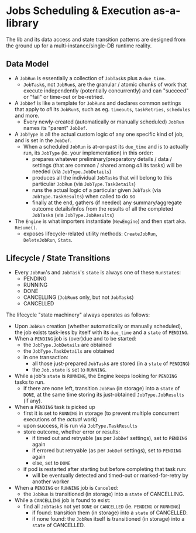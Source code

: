 # Jobs Scheduling & Execution **as-a-library**

The lib and its data access and state transition patterns are designed from the ground up for a multi-instance/single-DB runtime reality.

## Data Model

- A `JobRun` is essentially a collection of `JobTask`s plus a `due_time`.
    - `JobTask`s, not `JobRun`s, are the granular / atomic chunks of work that execute independently (potentially concurrently) and can "succeed" or "fail" or time-out or be-retried.
- A `JobDef` is like a template for `JobRun`s and declares common settings that apply to _all_ its `JobRun`s, such as eg. `timeouts`, `taskRetries`, `schedules` and more.
    - Every newly-created (automatically or manually scheduled) `JobRun` names its "parent" `JobDef`.
- A `JobType` is all the actual custom logic of any one specific kind of job, and is set in the `JobDef`.
    - When a scheduled `JobRun` is at-or-past its `due_time` and is to actually run, its `JobType` (ie. your implementation) in this order:
        - prepares whatever preliminary/preparatory details / data / settings (that are common / shared among _all_ its tasks) will be needed (via `JobType.JobDetails`)
        - produces all the individual `JobTask`s that will belong to this particular `JobRun` (via `JobType.TaskDetails`)
        - runs the actual logic of a particular given `JobTask` (via `JobType.TaskResults`) when called to do so
        - finally at the end, gathers (if needed) any summary/aggregate outcome details/infos from the results of all the completed `JobTask`s (via `JobType.JobResults`)
- The `Engine` is what importers instantiate (`NewEngine`) and then start aka. `Resume()`.
    - exposes lifecycle-related utility methods: `CreateJobRun`, `DeleteJobRun`, `Stats`.

## Lifecycle / State Transitions

- Every `JobRun`'s and `JobTask`'s `state` is always one of these `RunState`s:
    - PENDING
    - RUNNING
    - DONE
    - CANCELLING (`JobRun`s only, but not `JobTask`s)
    - CANCELLED

The lifecycle "state machinery" always operates as follows:

- Upon `JobRun` creation (whether automatically or manually scheduled), the job exists task-less by itself with its `due_time` and a `state` of `PENDING`.
- When a `PENDING` job is (over)due and to be started:
    - the `JobType.JobDetails` are obtained
    - the `JobType.TaskDetails` are obtained
    - in one transaction:
        - all those just-prepared `JobTask`s are stored (in a `state` of `PENDING`)
        - the `Job.state` is set to `RUNNING`.
- While a job's `state` is `RUNNING`, the Engine keeps looking for `PENDING` tasks to run.
    - if there are none left, transition `JobRun` (in storage) into a `state` of `DONE`, at the same time storing its just-obtained `JobType.JobResults` (if any).
- When a `PENDING` task is picked up
    - first it is set to `RUNNING` in storage (to prevent multiple concurrent executions of the _actual_ work)
    - upon success, it is run via `JobType.TaskResults`
    - store outcome, whether error or results:
        - if timed out and retryable (as per `JobDef` settings), set to `PENDING` again
        - if errored but retryable (as per `JobDef` settings), set to `PENDING` again
        - else, set to `DONE`
    - if pod is restarted after starting but before completing that task run:
      - will be eventually detected and timed-out or marked-for-retry by another worker
- When a `PENDING` or `RUNNING` job is `Cancel`ed:
    - the `JobRun` is transitioned (in storage) into a `state` of CANCELLING.
- While a `CANCELLING` job is found to exist:
    - find all `JobTask`s not yet `DONE` or `CANCELLED` (ie. `PENDING` or `RUNNING`)
        - if found: transition them (in storage) into a `state` of CANCELLED.
        - if none found: the `JobRun` itself is transitioned (in storage) into a `state` of CANCELLED.
